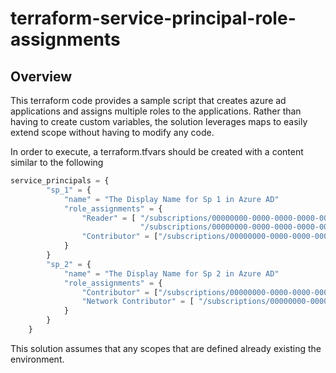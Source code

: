 # terraform-service-principal-role-assignments
## Overview
This terraform code provides a sample script that creates azure ad applications and assigns multiple roles to the applications. Rather than having to create custom variables, the solution leverages maps to easily extend scope without having to modify any code.

In order to execute, a terraform.tfvars should be created with a content similar to the following
```terraform
service_principals = {
        "sp_1" = {
            "name" = "The Display Name for Sp 1 in Azure AD"
            "role_assignments" = {
                "Reader" = [ "/subscriptions/00000000-0000-0000-0000-000000000000/resourceGroups/RG1", 
                             "/subscriptions/00000000-0000-0000-0000-000000000000/resourceGroups/RG2"]
                "Contributor" = ["/subscriptions/00000000-0000-0000-0000-000000000000/resourceGroups/RG1"]
            }
        }
        "sp_2" = {
            "name" = "The Display Name for Sp 2 in Azure AD"
            "role_assignments" = {
                "Contributor" = ["/subscriptions/00000000-0000-0000-0000-000000000000/resourceGroups/RG1"]
                "Network Contributor" = [ "/subscriptions/00000000-0000-0000-0000-000000000000/resourceGroups/RG2"]
            }
        }
    }
```

This solution assumes that any scopes that are defined already existing the environment.
